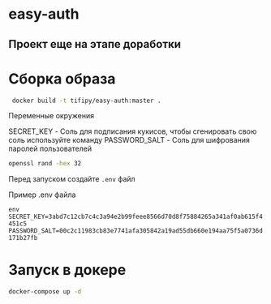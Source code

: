 # easy-auth

## Проект еще на этапе доработки

# Сборка образа
```bash
 docker build -t tifipy/easy-auth:master .
```
 
Переменные окружения

SECRET_KEY - Соль для подписания кукисов, чтобы сгенировать свою соль используйте команду
PASSWORD_SALT - Соль для шифрования паролей пользователей

```bash
openssl rand -hex 32
```

Перед запуском создайте `.env` файл

Пример .env файла 

``env
SECRET_KEY=3abd7c12cb7c4c3a94e2b99feee8566d70d8f75884265a341af0ab615f4451c5
PASSWORD_SALT=00c2c11983cb83e7741afa305842a19ad55db660e194aa75f5a0736d171b27fb
``

# Запуск в докере

```bash
docker-compose up -d
 ```
 
